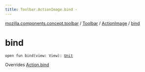 ```yaml
---
title: Toolbar.ActionImage.bind - 
---
```


[mozilla.components.concept.toolbar](../../index.html) / [Toolbar](../index.html) / [ActionImage](index.html) / [bind](./bind.html)

# bind

`open fun bind(view: View): `[`Unit`](https://kotlinlang.org/api/latest/jvm/stdlib/kotlin/-unit/index.html)

Overrides [Action.bind](../-action/bind.html)

